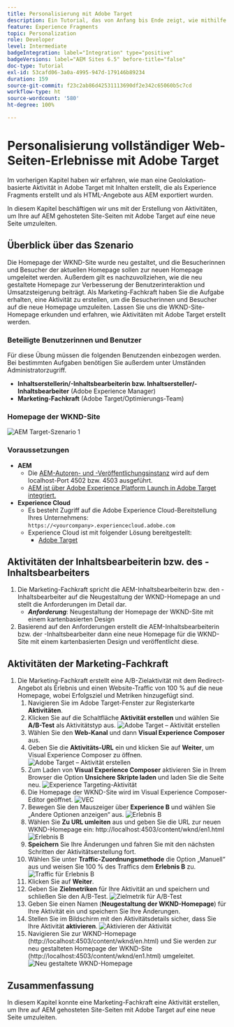 ```yaml
---
title: Personalisierung mit Adobe Target
description: Ein Tutorial, das von Anfang bis Ende zeigt, wie mithilfe von Adobe Target personalisierte Erlebnisse erstellt und bereitgestellt werden können.
feature: Experience Fragments
topic: Personalization
role: Developer
level: Intermediate
badgeIntegration: label="Integration" type="positive"
badgeVersions: label="AEM Sites 6.5" before-title="false"
doc-type: Tutorial
exl-id: 53cafd06-3a0a-4995-947d-179146b89234
duration: 159
source-git-commit: f23c2ab86d42531113690df2e342c65060b5c7cd
workflow-type: ht
source-wordcount: '580'
ht-degree: 100%

---
```


# Personalisierung vollständiger Web-Seiten-Erlebnisse mit Adobe Target

Im vorherigen Kapitel haben wir erfahren, wie man eine Geolokation-basierte Aktivität in Adobe Target mit Inhalten erstellt, die als Experience Fragments erstellt und als HTML-Angebote aus AEM exportiert wurden.

In diesem Kapitel beschäftigen wir uns mit der Erstellung von Aktivitäten, um Ihre auf AEM gehosteten Site-Seiten mit Adobe Target auf eine neue Seite umzuleiten.

## Überblick über das Szenario

Die Homepage der WKND-Site wurde neu gestaltet, und die Besucherinnen und Besucher der aktuellen Homepage sollen zur neuen Homepage umgeleitet werden. Außerdem gilt es nachzuvollziehen, wie die neu gestaltete Homepage zur Verbesserung der Benutzerinteraktion und Umsatzsteigerung beiträgt. Als Marketing-Fachkraft haben Sie die Aufgabe erhalten, eine Aktivität zu erstellen, um die Besucherinnen und Besucher auf die neue Homepage umzuleiten. Lassen Sie uns die WKND-Site-Homepage erkunden und erfahren, wie Aktivitäten mit Adobe Target erstellt werden.

### Beteiligte Benutzerinnen und Benutzer

Für diese Übung müssen die folgenden Benutzenden einbezogen werden. Bei bestimmten Aufgaben benötigen Sie außerdem unter Umständen Administratorzugriff.

* **Inhaltserstellerin/-Inhaltsbearbeiterin bzw. Inhaltsersteller/-Inhaltsbearbeiter** (Adobe Experience Manager)
* **Marketing-Fachkraft** (Adobe Target/Optimierungs-Team)

### Homepage der WKND-Site

![AEM Target-Szenario 1](assets/personalization-use-case-2/aem-target-use-case-2.png)

### Voraussetzungen

* **AEM**
   * Die [AEM-Autoren- und -Veröffentlichungsinstanz](./implementation.md#getting-aem) wird auf dem localhost-Port 4502 bzw. 4503 ausgeführt.
   * [AEM ist über Adobe Experience Platform Launch in Adobe Target integriert.](./using-launch-adobe-io.md#aem-target-using-launch-by-adobe)
* **Experience Cloud**
   * Es besteht Zugriff auf die Adobe Experience Cloud-Bereitstellung Ihres Unternehmens: `https://<yourcompany>.experiencecloud.adobe.com`
   * Experience Cloud ist mit folgender Lösung bereitgestellt:
      * [Adobe Target](https://experiencecloud.adobe.com)

## Aktivitäten der Inhaltsbearbeiterin bzw. des -Inhaltsbearbeiters

1. Die Marketing-Fachkraft spricht die AEM-Inhaltsbearbeiterin bzw. den -Inhaltsbearbeiter auf die Neugestaltung der WKND-Homepage an und stellt die Anforderungen im Detail dar.
   * ***Anforderung***: Neugestaltung der Homepage der WKND-Site mit einem kartenbasierten Design
2. Basierend auf den Anforderungen erstellt die AEM-Inhaltsbearbeiterin bzw. der -Inhaltsbearbeiter dann eine neue Homepage für die WKND-Site mit einem kartenbasierten Design und veröffentlicht diese.

## Aktivitäten der Marketing-Fachkraft

1. Die Marketing-Fachkraft erstellt eine A/B-Zielaktivität mit dem Redirect-Angebot als Erlebnis und einen Website-Traffic von 100 % auf die neue Homepage, wobei Erfolgsziel und Metriken hinzugefügt sind.
   1. Navigieren Sie im Adobe Target-Fenster zur Registerkarte **Aktivitäten**.
   2. Klicken Sie auf die Schaltfläche **Aktivität erstellen** und wählen Sie **A/B-Test** als Aktivitätstyp aus.
      ![Adobe Target – Aktivität erstellen](assets/personalization-use-case-2/create-ab-activity.png)
   3. Wählen Sie den **Web-Kanal** und dann **Visual Experience Composer** aus.
   4. Geben Sie die **Aktivitäts-URL** ein und klicken Sie auf **Weiter**, um Visual Experience Composer zu öffnen.
      ![Adobe Target – Aktivität erstellen](assets/personalization-use-case-2/create-activity-ab-name.png)
   5. Zum Laden von **Visual Experience Composer** aktivieren Sie in Ihrem Browser die Option **Unsichere Skripte laden** und laden Sie die Seite neu.
      ![Experience Targeting-Aktivität](assets/personalization-use-case-1/load-unsafe-scripts.png)
   6. Die Homepage der WKND-Site wird im Visual Experience Composer-Editor geöffnet.
      ![VEC](assets/personalization-use-case-2/vec.png)
   7. Bewegen Sie den Mauszeiger über **Experience B** und wählen Sie „Andere Optionen anzeigen“ aus.
      ![Erlebnis B](assets/personalization-use-case-2/redirect-url.png)
   8. Wählen Sie **Zu URL umleiten** aus und geben Sie die URL zur neuen WKND-Homepage ein: http://localhost:4503/content/wknd/en1.html
      ![Erlebnis B](assets/personalization-use-case-2/redirect-url-2.png)
   9. **Speichern** Sie Ihre Änderungen und fahren Sie mit den nächsten Schritten der Aktivitätserstellung fort.
   10. Wählen Sie unter **Traffic-Zuordnungsmethode** die Option „Manuell“ aus und weisen Sie 100 % des Traffics dem **Erlebnis B** zu.
      ![Traffic für Erlebnis B](assets/personalization-use-case-2/traffic.png)
   11. Klicken Sie auf **Weiter**.
   12. Geben Sie **Zielmetriken** für Ihre Aktivität an und speichern und schließen Sie den A/B-Test.
      ![Zielmetrik für A/B-Test](assets/personalization-use-case-2/goal-metric.png)
   13. Geben Sie einen Namen (**Neugestaltung der WKND-Homepage**) für Ihre Aktivität ein und speichern Sie Ihre Änderungen.
   14. Stellen Sie im Bildschirm mit den Aktivitätsdetails sicher, dass Sie Ihre Aktivität **aktivieren**.
      ![Aktivieren der Aktivität](assets/personalization-use-case-2/ab-activate.png)
   15. Navigieren Sie zur WKND-Homepage (http://localhost:4503/content/wknd/en.html) und Sie werden zur neu gestalteten Homepage der WKND-Site (http://localhost:4503/content/wknd/en1.html) umgeleitet.
      ![Neu gestaltete WKND-Homepage](assets/personalization-use-case-2/WKND-home-page-redesign.png)

## Zusammenfassung

In diesem Kapitel konnte eine Marketing-Fachkraft eine Aktivität erstellen, um Ihre auf AEM gehosteten Site-Seiten mit Adobe Target auf eine neue Seite umzuleiten.

